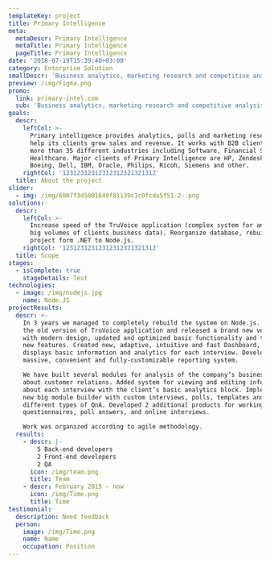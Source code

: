 ```yaml
---
templateKey: project
title: Primary Intelligence
meta:
  metaDescr: Primary Intelligence
  metaTitle: Primary Intelligence
  pageTitle: Primary Intelligence
date: '2018-07-19T15:39:40+03:00'
category: Enterprise Solution
smallDescr: 'Business analytics, marketing research and competitive analysis'
preview: /img/Figma.png
promo:
  link: primary-intel.com
  sub: 'Business analytics, marketing research and competitive analysis'
goals:
  descr:
    leftCol: >-
      Primary intelligence provides analytics, polls and marketing research to
      help its clients grow sales and revenue. It works with B2B clients form
      more than 35 different industries including Software, Financial Services,
      Healthcare. Major clients of Primary Intelligence are HP, Zendesk, Adobe,
      Boeing, Dell, IBM, Oracle, Philips, Ricoh, Siemens and other.
    rightCol: '12312312312312312321321312'
  title: About the project
slider:
  - img: /img/6007f3d5001649f81139c1c0fcda5f51-2-.png
solutions:
  descr:
    leftCol: >-
      Increase speed of the TruVoice application (complex system for analysis of
      big volumes of clients business data). Reorganize database, rebuild
      project form .NET to Node.js.
    rightCol: '12312312312312312321321312'
  title: Scope
stages:
  - isComplete: true
    stageDetails: Test
technologies:
  - image: /img/nodejs.jpg
    name: Node.JS
projectResults:
  descr: >-
    In 3 years we managed to completely rebuild the system on Node.js. Updated
    the old version of TruVoice application and released a brand new version
    with modern design, updated and optimized basic functionality and tons of
    new features. Created new, adaptive, intuitive and fast Dashboard, that
    displays basic information and analytics for each interview. Developed
    massive, convenient and fully-customizable reporting system.

    We have built several modules for analysis of the company’s business data
    about customer relations. Added system for viewing and editing information
    about each interview with the client’s basic analytics block. Implemented
    new big module builder with custom interviews, polls, templates and
    different types of QnA. Developed 2 additional products for working with
    questionnaires, poll answers, and online interviews.

    Work was organized according to agile methodology.
  results:
    - descr: |-
        5 Back-end developers
        2 Front-end developers
        2 QA
      icon: /img/team.png
      title: Team
    - descr: February 2015 — now
      icon: /img/Time.png
      title: Time
testimonial:
  description: Need feedback
  person:
    image: /img/Time.png
    name: Name
    occupation: Position
---
```


